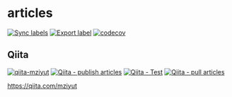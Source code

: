 # articles

[![Sync labels](https://github.com/mziyut/qiita-articles/actions/workflows/label_sync.yml/badge.svg?branch=main)](https://github.com/mziyut/qiita-articles/actions/workflows/label_sync.yml)
[![Export label](https://github.com/mziyut/qiita-articles/actions/workflows/label_export.yml/badge.svg?branch=main)](https://github.com/mziyut/qiita-articles/actions/workflows/label_export.yml)
[![codecov](https://codecov.io/gh/mziyut/articles/branch/main/graph/badge.svg?token=JD40AF27P5)](https://codecov.io/gh/mziyut/articles)

## Qiita

[![qiita-mziyut](https://img.shields.io/badge/qiita-mziyut-green)](https://qiita.com/mziyut)
[![Qiita - publish articles](https://github.com/mziyut/articles/actions/workflows/qiita_publish_articles.yml/badge.svg?branch=main)](https://github.com/mziyut/articles/actions/workflows/qiita_publish_articles.yml)
[![Qiita - Test](https://github.com/mziyut/articles/actions/workflows/qiita_test.yml/badge.svg?branch=main)](https://github.com/mziyut/articles/actions/workflows/qiita_test.yml)
[![Qiita - pull articles](https://github.com/mziyut/articles/actions/workflows/qiita_pull_articles.yml/badge.svg?branch=main)](https://github.com/mziyut/articles/actions/workflows/qiita_pull_articles.yml)

https://qiita.com/mziyut
